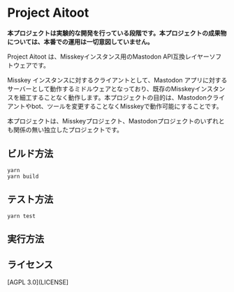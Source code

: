 # Project Aitoot

**本プロジェクトは実験的な開発を行っている段階です。本プロジェクトの成果物については、本番での運用は一切意図していません。**

Project Aitoot は、Misskeyインスタンス用のMastodon API互換レイヤーソフトウェアです。

Misskey インスタンスに対するクライアントとして、Mastodon アプリに対するサーバーとして動作するミドルウェアとなっており、既存のMisskeyインスタンスを細工することなく動作します。本プロジェクトの目的は、Mastodonクライアントやbot、ツールを変更することなくMisskeyで動作可能にすることです。

本プロジェクトは、Misskeyプロジェクト、Mastodonプロジェクトのいずれとも関係の無い独立したプロジェクトです。

## ビルド方法

```
yarn
yarn build
```

## テスト方法

```
yarn test
```

## 実行方法

## ライセンス

[AGPL 3.0](LICENSE]